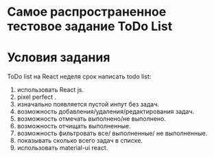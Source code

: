 # Самое распространенное тестовое задание ToDo List

# Условия задания
ToDo list на React
неделя срок написать todo list:
1) использовать React js.
2) pixel perfect .
3) изначально появляется пустой инпут без задач.
4) возможность добавления/удаления/редактирования задач.
5) возможность отмечать выполнено/не выполнено.
6) возможность отчищать выполненные.
7) возможность фильтровать все/ выполненные/ не выполненные.
8) показывать сколько всего задач в списке.
9) использовать material-ui react.
